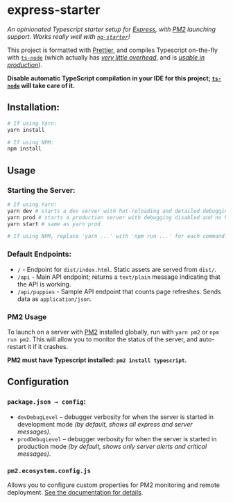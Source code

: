 # express-starter
*An opinionated Typescript starter setup for [Express](https://www.expressjs.com), with [PM2](http://pm2.keymetrics.io) launching support. Works really well with [`ng-starter`](https://github.com/steven-xie/ng-starter)!*

This project is formatted with [Prettier](https://prettier.io), and compiles Typescript on-the-fly with [`ts-node`](https://github.com/TypeStrong/ts-node) (which actually has [*very little overhead*](https://www.bennadel.com/blog/3268-experimenting-with-ts-node-and-using-typescript-in-node-js-on-the-server.htm), and is [*usable in production*](https://github.com/TypeStrong/ts-node/issues/104#issuecomment-250252708)).

**Disable automatic TypeScript compilation in your IDE for this project; [`ts-node`](https://github.com/TypeStrong/ts-node) will take care of it.**

## Installation:
```bash
# If using Yarn:
yarn install

# If using NPM:
npm install
```

## Usage
### Starting the Server:
```bash
# If using Yarn:
yarn dev # starts a dev server with hot-reloading and detailed debugging.
yarn prod # starts a production server with debugging disabled and no hot-reloading.
yarn start # same as yarn prod

# If using NPM, replace 'yarn ...' with 'npm run ...' for each command.
```

### Default Endpoints:
* `/` - Endpoint for `dist/index.html`. Static assets are served from `dist/`.
* `/api` - Main API endpoint; returns a `text/plain` message indicating that the API is working.
* `/api/puppies` - Sample API endpoint that counts page refreshes. Sends data as `application/json`.

### PM2 Usage
To launch on a server with [PM2](http://pm2.keymetrics.io) installed globally, run with `yarn pm2` or `npm run pm2`. This will allow you to monitor the status of the server, and auto-restart it if it crashes. 

**PM2 must have Typescript installed: `pm2 install typescript`.**

## Configuration
### `package.json → config`:
* `devDebugLevel` – debugger verbosity for when the server is started in development mode *(by default, shows all express and server messages)*.
* `prodDebugLevel` – debugger verbosity for when the server is started in production mode *(by default, shows only server alerts and critical messages)*. 

### `pm2.ecosystem.config.js`
Allows you to configure custom properties for PM2 monitoring and remote deployment. [See the documentation for details](http://pm2.keymetrics.io/docs/usage/application-declaration/).